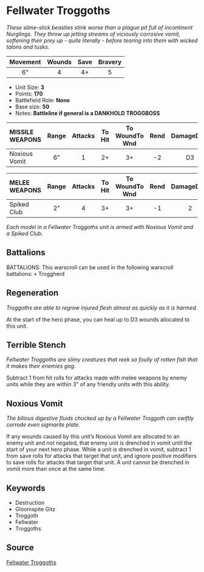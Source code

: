 # Fellwater Troggoths

_These slime-slick beasties stink worse than a plague pit full of incontinent Nurglings. They throw up jetting streams of viciously corrosive vomit, softening their prey up - quite literally - before tearing into them with wicked talons and tusks._


| Movement | Wounds | Save | Bravery |
|:--------:|:------:|:----:|:-------:|
| 6" | 4 | 4+ | 5 |

* Unit Size: **3**
* Points: **170**
* Battlefield Role: **None**
* Base size: **50**
* Notes: **Battleline if general is a DANKHOLD TROGGBOSS**

| MISSILE WEAPONS | Range | Attacks | To Hit | To WoundTo Wnd | Rend | DamageDmg |
|:---|:--:|:--:|:--:|:--:|:--:|:--:|
| Noxious Vomit | 6" | 1 | 2+ | 3+ | -2 | D3 |


| MELEE WEAPONS | Range | Attacks | To Hit | To WoundTo Wnd | Rend | DamageDmg |
|:---|:--:|:--:|:--:|:--:|:--:|:--:|
| Spiked Club | 2" | 4 | 3+ | 3+ | -1 | 2 |


_Each model in a Fellwater Troggoths unit is armed with Noxious Vomit and a Spiked Club._

## Battalions

BATTALIONS: This warscroll can be used in the following warscroll battalions: • Troggherd

## Regeneration

_Troggoths are able to regrow injured flesh almost as quickly as it is harmed._

At the start of the hero phase, you can heal up to D3 wounds allocated to this unit.

## Terrible Stench

_Fellwater Troggoths are slimy creatures that reek so foully of rotten fish that it makes their enemies gag._

Subtract 1 from hit rolls for attacks made with melee weapons by enemy units while they are within 3" of any friendly units with this ability.

## Noxious Vomit

_The bilious digestive fluids chucked up by a Fellwater Troggoth can swiftly corrode even sigmarite plate._

If any wounds caused by this unit’s Noxious Vomit are allocated to an enemy unit and not negated, that enemy unit is drenched in vomit until the start of your next hero phase. While a unit is drenched in vomit, subtract 1 from save rolls for attacks that target that unit, and ignore positive modifiers to save rolls for attacks that target that unit. A unit cannot be drenched in vomit more than once at the same time.

## Keywords

* Destruction
* Gloomspite Gitz
* Troggoth
* Fellwater
* Troggoths


## Source

[Fellwater Troggoths](https://wahapedia.ru/aos3/factions/gloomspite-gitz/Fellwater-Troggoths)
